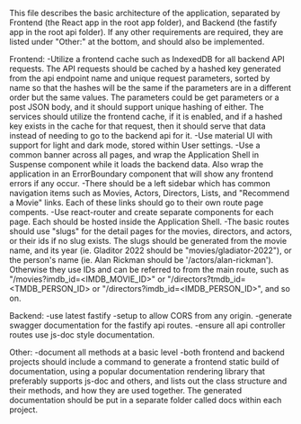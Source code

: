 This file describes the basic architecture of the application, separated by Frontend (the React app in the root app folder), and Backend (the fastify app in the root api folder). If any other requirements are required, they are listed under "Other:" at the bottom, and should also be implemented.

Frontend:
-Utilize a frontend cache such as IndexedDB for all backend API requests. The API requests should be cached by a hashed key generated from the api endpoint name and unique request parameters, sorted by name so that the hashes will be the same if the parameters are in a different order but the same values. The parameters could be get parameters or a post JSON body, and it should support unique hashing of either. The services should utilize the frontend cache, if it is enabled, and if a hashed key exists in the cache for that request, then it should serve that data instead of needing to go to the backend api for it.
-Use material UI with support for light and dark mode, stored within User settings.
-Use a common banner across all pages, and wrap the Application Shell in Suspense component while it loads the backend data. Also wrap the application in an ErrorBoundary component that will show any frontend errors if any occur.
-There should be a left sidebar which has common navigation items such as Movies, Actors, Directors, Lists, and "Recommend a Movie" links. Each of these links should go to their own route page compents.
-Use react-router and create separate components for each page. Each should be hosted inside the Application Shell.
-The basic routes should use "slugs" for the detail pages for the movies, directors, and actors, or their ids if no slug exists. The slugs should be generated from the movie name, and its year (ie. Gladitor 2022 should be "movies/gladiator-2022"), or the person's name (ie. Alan Rickman should be '/actors/alan-rickman'). Otherwise they use IDs and can be referred to from the main route, such as "/movies?imdb_id=<IMDB_MOVIE_ID>" or "/directors?tmdb_id=<TMDB_PERSON_ID> or "/directors?imdb_id=<IMDB_PERSON_ID>", and so on.

Backend:
-use latest fastify
-setup to allow CORS from any origin.
-generate swagger documentation for the fastify api routes.
-ensure all api controller routes use js-doc style documentation.

Other:
-document all methods at a basic level
-both frontend and backend projects should include a command to generate a frontend static build of documentation, using a popular documentation rendering library that preferably supports js-doc and others, and lists out the class structure and their methods, and how they are used together. The generated documentation should be put in a separate folder called docs within each project.